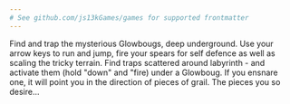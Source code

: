 ```yaml
---
# See github.com/js13kGames/games for supported frontmatter
---
```

Find and trap the mysterious Glowbougs, deep underground. Use your arrow keys to run and jump, fire your spears for self defence as well as scaling the tricky terrain. Find traps scattered around labyrinth - and activate them (hold "down" and "fire) under a Glowboug. If you ensnare one, it will point you in the direction of pieces of grail. The pieces you so desire...
